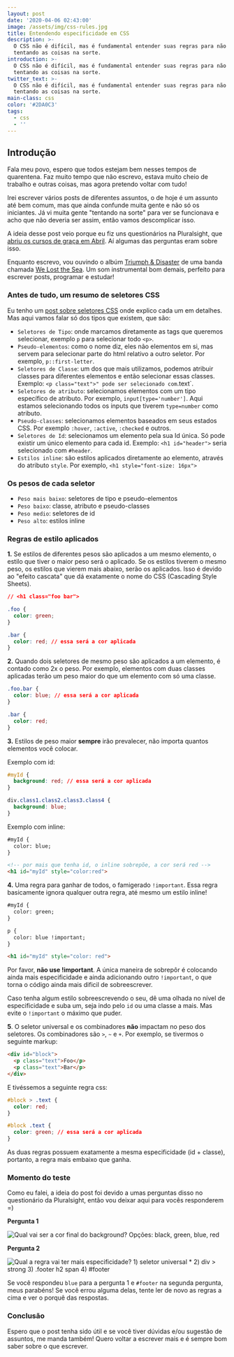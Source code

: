 ```yaml
---
layout: post
date: '2020-04-06 02:43:00'
image: /assets/img/css-rules.jpg
title: Entendendo especificidade em CSS
description: >-
  O CSS não é difícil, mas é fundamental entender suas regras para não ficar
  tentando as coisas na sorte.
introduction: >-
  O CSS não é difícil, mas é fundamental entender suas regras para não ficar
  tentando as coisas na sorte.
twitter_text: >-
  O CSS não é difícil, mas é fundamental entender suas regras para não ficar
  tentando as coisas na sorte.
main-class: css
color: '#2DA0C3'
tags:
  - css
  - ''
---
```

## Introdução

Fala meu povo, espero que todos estejam bem nesses tempos de quarentena. Faz muito tempo que não escrevo, estava muito cheio de trabalho e outras coisas, mas agora pretendo voltar com tudo! 

Irei escrever vários posts de diferentes assuntos, o de hoje é um assunto até bem comum, mas que ainda confunde muita gente e não só os iniciantes. Já vi muita gente "tentando na sorte" para ver se funcionava e acho que não deveria ser assim, então vamos descomplicar isso.

A ideia desse post veio porque eu fiz uns questionários na Pluralsight, que [abriu os cursos de graça em Abril](https://www.pluralsight.com/offer/2020/free-april-month). Aí algumas das perguntas eram sobre isso.

Enquanto escrevo, vou ouvindo o albúm [Triumph & Disaster](https://open.spotify.com/album/5VbiQX9WB7ZDNvFOy3pY7J?si=t1I5SJAhRlycG352f4VKSg) de uma banda chamada [We Lost the Sea](https://open.spotify.com/artist/7GVByFFfFJYCzK4d8ZyL6s?si=MseOnVrwSU-BuXfYCVexzA). Um som instrumental bom demais, perfeito para escrever posts, programar e estudar!

### Antes de tudo, um resumo de seletores CSS

Eu tenho um [post sobre seletores CSS](https://willianjusten.com.br/alguns-seletores-css-importantes-para-aprender/) onde explico cada um em detalhes. Mas aqui vamos falar só dos tipos que existem, que são:

* `Seletores de Tipo`: onde marcamos diretamente as tags que queremos selecionar, exemplo `p` para selecionar todo `<p>`.
* `Pseudo-elementos`: como o nome diz, eles não elementos em si, mas servem para selecionar parte do html relativo a outro seletor. Por exemplo, `p::first-letter`.
* `Seletores de Classe`: um dos que mais utilizamos, podemos atribuir classes para diferentes elementos e então selecionar essas classes. Exemplo: `<p class="text">" pode ser selecionado com`.text`.
* `Seletores de atributo`: selecionamos elementos com um tipo específico de atributo. Por exemplo, `input[type='number']`. Aqui estamos selecionando todos os inputs que tiverem `type=number` como atributo.
* `Pseudo-classes`: selecionamos elementos baseados em seus estados CSS. Por exemplo `:hover`, `:active`, `:checked` e outros.
* `Seletores de Id`: selecionamos um elemento pela sua Id única. Só pode existir um único elemento para cada id. Exemplo: `<h1 id="header">` seria selecionado com `#header`.
* `Estilos inline`: são estilos aplicados diretamente ao elemento, através do atributo `style`. Por exemplo, `<h1 style="font-size: 16px">`

### Os pesos de cada seletor

* `Peso mais baixo`: seletores de tipo e pseudo-elementos
* `Peso baixo`: classe, atributo e pseudo-classes
* `Peso medio`: seletores de id
* `Peso alto`: estilos inline

### Regras de estilo aplicados

**1.** Se estilos de diferentes pesos são aplicados a um mesmo elemento, o estilo que tiver o maior peso será o aplicado. Se os estilos tiverem o mesmo peso, os estilos que vierem mais abaixo, serão os aplicados. Isso é devido ao "efeito cascata" que dá exatamente o nome do CSS (Cascading Style Sheets).

```css
// <h1 class="foo bar">

.foo {
  color: green;
}

.bar {
  color: red; // essa será a cor aplicada
}
```

**2.** Quando dois seletores de mesmo peso são aplicados a um elemento, é contado como 2x o peso. Por exemplo, elementos com duas classes aplicadas terão um peso maior do que um elemento com só uma classe.

```css
.foo.bar {
  color: blue; // essa será a cor aplicada
}

.bar {
  color: red;
}
```

**3.** Estilos de peso maior **sempre** irão prevalecer, não importa quantos elementos você colocar. 

Exemplo com id:

```css
#myId {
  background: red; // essa será a cor aplicada
}

div.class1.class2.class3.class4 {
  background: blue;
}
```

Exemplo com inline:

```html
#myId {
  color: blue;
}

<!-- por mais que tenha id, o inline sobrepõe, a cor será red -->
<h1 id="myId" style="color:red">
```

**4.** Uma regra para ganhar de todos, o famigerado `!important`. Essa regra basicamente ignora qualquer outra regra, até mesmo um estilo inline!

```html
#myId {
  color: green;
}

p {
  color: blue !important;
}

<h1 id="myId" style="color: red">
```

Por favor, **não use !important**. A única maneira de sobrepôr é colocando ainda mais especificidade e ainda adicionando outro `!important`, o que torna o código ainda mais dificil de sobreescrever.

Caso tenha algum estilo sobreescrevendo o seu, dê uma olhada no nível de especificidade e suba um, seja indo pelo `id` ou uma classe a mais. Mas evite o `!important` o máximo que puder.

**5**. O seletor universal e os combinadores **não** impactam no peso dos seletores. Os combinadores são `>`, `~` e `+`. Por exemplo, se tivermos o seguinte markup:

```html
<div id="block">
  <p class="text">Foo</p>
  <p class="text">Bar</p>
</div>
```

E tivéssemos a seguinte regra css:

```css
#block > .text {
  color: red;
}

#block .text {
  color: green; // essa será a cor aplicada
}
```

As duas regras possuem exatamente a mesma especificidade (id + classe), portanto, a regra mais embaixo que ganha.

### Momento do teste

Como eu falei, a ideia do post foi devido a umas perguntas disso no questionário da Pluralsight, então vou deixar aqui para vocês responderem =)

**Pergunta 1**

![Qual vai ser a cor final do background? <rect fill="red" style="fill: blue; color: green" /> Opções: black, green, blue, red](/assets/img/css-question-1.jpeg)

**Pergunta 2**

![Qual a regra vai ter mais especificidade? 1) seletor universal * 2) div > strong 3) .footer h2 span 4) #footer](/assets/img/css-question-2.jpeg)

Se você respondeu `blue` para a pergunta 1 e `#footer` na segunda pergunta, meus parabéns! Se você errou alguma delas, tente ler de novo as regras a cima e ver o porquê das respostas.

### Conclusão

Espero que o post tenha sido útil e se você tiver dúvidas e/ou sugestão de assuntos, me manda também! Quero voltar a escrever mais e é sempre bom saber sobre o que escrever.
